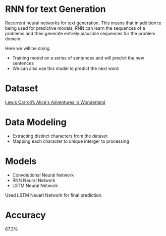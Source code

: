 # RNN for text Generation 
Recurrent neural networks for text generation.
This means that in addition to being used for predictive models, RNN can learn the sequences of a problems and then generate entirely plausible sequences for the problem domain.

Here we will be doing:
- Training model on a series of sentences and will predict the new sentences
- We can also use this model to predict the next word

# Dataset
[Lewis Carroll’s Alice's Adventures in Wonderland](http://www.gutenberg.org/cache/epub/11/pg11.txt)

# Data Modeling
- Extracting distinct characters from the dataset
- Mapping each character to unique interger to processing

# Models
- Convolutional Neural Network
- RNN Neural Network
- LSTM Neural Network 

Used LSTM Neuarl Network for final prediction.

# Accuracy 
67.3%
